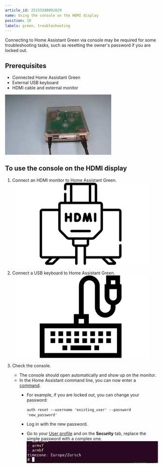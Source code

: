 ```yaml
---
article_id: 25153288092829
name: Using the console on the HDMI display
position: 10
labels: green, troubleshooting
---
```


Connecting to Home Assistant Green via console may be required for some troubleshooting tasks, such as resetting the owner's password if you are locked out.

## Prerequisites

- Connected Home Assistant Green
- External USB keyboard
- HDMI cable and external monitor

![Image showing the Home Assistant Green with a yellow heartbeat](/static/img/green/green_yellow_heartbeat.webp)

## To use the console on the HDMI display

1. Connect an HDMI monitor to Home Assistant Green.
   ![HDMI monitor connected to Home Assistant Green](/static/img/green/icons/hdmi-monitor.png)

2. Connect a USB keyboard to Home Assistant Green.
   ![USB keyboard connected to Home Assistant Green](/static/img/green/icons/usb_keyboard.png)

3. Check the console.
   - The console should open automatically and show up on the monitor.
   - In the Home Assistant command line, you can now enter a [command](https://www.home-assistant.io/common-tasks/os/#home-assistant-via-the-command-line).
      - For example, if you are locked out, you can change your password:

         `auth reset --username 'existing_user' --password 'new_password'`
      - Log in with the new password.
      - Go to your [User profile](https://my.home-assistant.io/redirect/profile/) and on the **Security** tab, replace the simple password with a complex one.
   ![Clip showing how to use the Home Assistant command line](/static/img/green/home-assistant-cli.webp)
